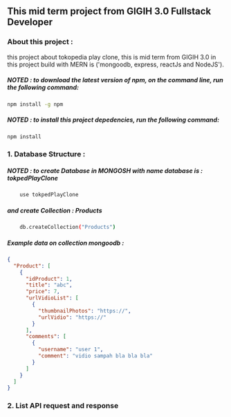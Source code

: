 ## This mid term project from GIGIH 3.0 Fullstack Developer

### About this project :

this project about tokopedia play clone, this is mid term from GIGIH 3.0
in this project build with MERN is
('mongoodb, express, reactJs and NodeJS').

##### *NOTED* : to download the latest version of npm, on the command line, run the following command:

```bash
npm install -g npm
```

##### *NOTED* : to install this project depedencies, run the following command:

```bash
npm install
```

### 1. Database Structure :

##### *NOTED* : to create **Database** in MONGOSH with name database is : tokpedPlayClone 

```bash
    use tokpedPlayClone
```

##### and create **Collection** : Products

```bash
    db.createCollection("Products")
```

##### Example data on collection mongoodb :

```json
{
  "Product": [
    {
      "idProduct": 1,
      "title": "abc",
      "price": 7,
      "urlVidioList": [
        {
          "thumbnailPhotos": "https://",
          "urlVidio": "https://"
        }
      ],
      "comments": [
        {
          "username": "user 1",
          "comment": "vidio sampah bla bla bla"
        }
      ]
    }
  ]
}
```

### 2. List API request and response